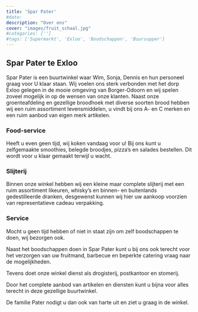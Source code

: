 ```yaml
---
title: 'Spar Pater'
#date: 
description: "Over ons"
cover: "images/fruit_schaal.jpg"
#categories: ['']
#tags: ['Supermarkt', 'Exloo', 'Boodschappen', 'Buursupper']
---
```


## Spar Pater te Exloo

Spar Pater is een buurtwinkel waar Wim, Sonja, Dennis en hun personeel graag voor U klaar staan. Wij voelen ons sterk verbonden met het dorp Exloo gelegen in de mooie omgeving van Borger-Odoorn en wij spelen zoveel mogelijk in op de wensen van onze klanten. Naast onze groenteafdeling en gezellige broodhoek met diverse soorten brood hebben wij een ruim assortiment levensmiddelen, u vindt bij ons A- en C merken en een ruim aanbod van eigen merk artikelen.

### Food-service

Heeft u even geen tijd, wij koken vandaag voor u! Bij ons kunt u zelfgemaakte smoothies, belegde broodjes, pizza’s en salades bestellen. Dit wordt voor u klaar gemaakt terwijl u wacht.

### Slijterij

Binnen onze winkel hebben wij een kleine maar complete slijterij met een ruim assortiment likeuren, whisky’s en binnen- en buitenlands gedestilleerde dranken, desgewenst kunnen wij hier uw aankoop voorzien van representatieve cadeau verpakking.

### Service

Mocht u geen tijd hebben of niet in staat zijn om zelf boodschappen te doen, wij bezorgen ook.

Naast het boodschappen doen in Spar Pater kunt u bij ons ook terecht voor het verzorgen van uw fruitmand, barbecue en beperkte catering vraag naar de mogelijkheden.

Tevens doet onze winkel dienst als drogisterij, postkantoor en stomerij.

Door het complete aanbod van artikelen en diensten kunt u bijna voor alles terecht in deze gezellige buurtwinkel.

De familie Pater nodigt u dan ook van harte uit en ziet u graag in de winkel.
